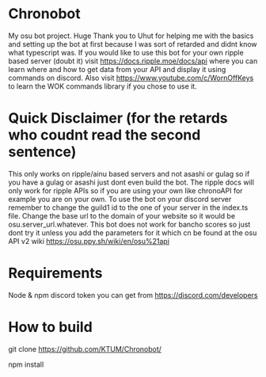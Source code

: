 # Chronobot
My osu bot project. Huge Thank you to Uhut for helping me with the basics and setting up the bot at first because I was sort of retarded and didnt know what typescript was. If you would like to use this bot for your own ripple based server (doubt it) visit https://docs.ripple.moe/docs/api where you can learn where and how to get data from your API and display it using commands on discord. Also visit https://www.youtube.com/c/WornOffKeys to learn the WOK commands library if you chose to use it.
# Quick Disclaimer (for the retards who coudnt read the second sentence)
This only works on ripple/ainu based servers and not asashi or gulag so if you have a gulag or asashi just dont even build the bot.
The ripple docs will only work for ripple APIs so if you are using your own like chronoAPI for example you are on your own.
To use the bot on your discord server remember to change the guild1 id to the one of your server in the index.ts file.
Change the base url to the domain of your website so it would be osu.server_url.whatever.
This bot does not work for bancho scores so just dont try it unless you add the parameters for it which cn be found at the osu API v2 wiki https://osu.ppy.sh/wiki/en/osu%21api
# Requirements
Node & npm
discord token you can get from https://discord.com/developers
# How to build

git clone https://github.com/KTUM/Chronobot/

npm install 







